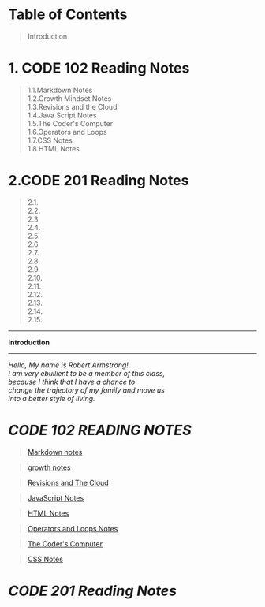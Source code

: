 # Table of Contents

> Introduction <br>
# 1. CODE 102 Reading Notes
> 1.1.Markdown Notes<br>
> 1.2.Growth Mindset Notes<br>
> 1.3.Revisions and the Cloud<br> 
> 1.4.Java Script Notes<br>
> 1.5.The Coder's Computer<br>
> 1.6.Operators and Loops<br>
> 1.7.CSS Notes<br>
> 1.8.HTML Notes

# 2.CODE 201 Reading Notes
> 2.1. <br>
> 2.2. <br>
> 2.3. <br>
> 2.4. <br>
> 2.5. <br>
> 2.6. <br>
> 2.7. <br>
> 2.8.<br>
> 2.9.<br>
> 2.10.<br>
> 2.11.<br>
> 2.12.<br>
> 2.13.<br>
> 2.14.<br>
> 2.15.<br>



<hr>
<strong>Introduction</strong>
<hr>
<p> <em>Hello, My name is Robert Armstrong!<br>
I am very ebullient to be a member of this class,<br>
because I think that I have a chance to <br>
change the trajectory of my family and move us <br>
into a better style of living.</em>
</p>

# *CODE 102 READING NOTES*
>[Markdown notes](https://itsjustrobert.github.io/reading-notes/Markdown.html)<br>

>[growth notes](https://itsjustrobert.github.io/reading-notes/growth-notes.html)<br>

>[Revisions and The Cloud](https://itsjustrobert.github.io/reading-notes/Revisions-and-the-Cloud)<br>

>[JavaScript Notes](https://itsjustrobert.github.io/reading-notes/javascript.html)<br>

>[HTML Notes](https://itsjustrobert.github.io/reading-notes/html-notes.html)<br>

>[Operators and Loops Notes](https://itsjustrobert.github.io/reading-notes/operators-and-loops.html)<br>

>[The Coder's Computer](https://itsjustrobert.github.io/reading-notes/the-coder%27s-computer.html)<br>

>[CSS Notes](https://itsjustrobert.github.io/reading-notes/CSS-Notes.html)

 <vr>

 # *CODE 201 Reading Notes*
 
 >

 >

 >

 >

 >

 >

 >

 >

 >

 >

 >

 >

 >

 >

 >

 <vr>

